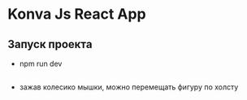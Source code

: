 # Konva Js React App
## Запуск проекта
- npm run dev
## 
- зажав колесико мышки, можно перемещать фигуру по холсту

